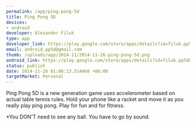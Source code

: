 ```yaml
--- 
permalink: /app/ping-pong-5d
title: Ping Pong 5D
devices: 
- android
developer: Alexander Filuk
type: app
developer_link: https://play.google.com/store/apps/details?id=filuk.pp5d&hl=ru
email: android.pp5d@gmail.com
thumb: /uploads/app/2014-11/2014-11-26-ping-pong-5d.png
android_link: https://play.google.com/store/apps/details?id=filuk.pp5d&hl=ru
status: publish
date: 2014-11-26 01:08:13.514460 +00:00
targetMarket: Personal
---
```


Ping Pong 5D is a new generation game uses accelerometer based on actual table tennis rules. Hold your phone like a racket and move it as you really play ping pong. Play for fun and for fitness.

*You DON'T need to see any ball. You have to go by sound.
